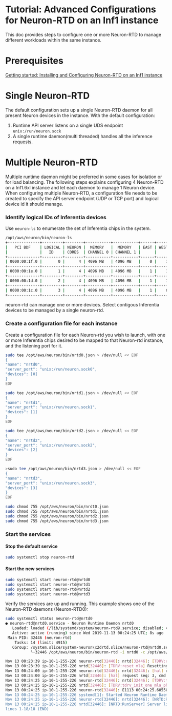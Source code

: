 # Tutorial: Advanced Configurations for Neuron-RTD on an Inf1 instance

This doc provides steps to configure one or more Neuron-RTD to manage different workloads within the same instance.

# Prerequisites

[Getting started:  Installing and Configuring Neuron-RTD on an Inf1 instance](./getting-started-neuron-rtd.md)

# Single Neuron-RTD

The default configuration sets up a single Neuron-RTD daemon for all present Neuron devices in the instance.
With the default configuration:
1. Runtime API server listens on a single UDS endpoint `unix:/run/neuron.sock`
2. A single runtime daemon(multi threaded) handles all the inference requests.

# Multiple Neuron-RTD
Multiple runtime daemon might be preferred in some cases for isolation or for load balancing.
The following steps explains configuring 4 Neuron-RTD on a Inf1.6xl instance and let each daemon to manage 1 Neuron device.
When configuring multiple Neuron-RTD, a configuration file needs to be created to specify the API server endpoint (UDP or TCP port) and logical device id it should manage.


### Identify logical IDs of Inferentia devices
Use `neuron-ls` to enumerate the set of Inferentia chips in the system.

```bash
/opt/aws/neuron/bin/neuron-ls
+--------------+---------+--------+-----------+-----------+------+------+
|   PCI BDF    | LOGICAL | NEURON |  MEMORY   |  MEMORY   | EAST | WEST |
|              |   ID    | CORES  | CHANNEL 0 | CHANNEL 1 |      |      |
+--------------+---------+--------+-----------+-----------+------+------+
| 0000:00:1f.0 |       0 |      4 | 4096 MB   | 4096 MB   |    0 |    1 |
+--------------+---------+--------+-----------+-----------+------+------+ 
| 0000:00:1e.0 |       1 |      4 | 4096 MB   | 4096 MB   |    1 |    1 |
+--------------+---------+--------+-----------+-----------+------+------+ 
| 0000:00:1d.0 |       2 |      4 | 4096 MB   | 4096 MB   |    1 |    1 |
+--------------+---------+--------+-----------+-----------+------+------+ 
| 0000:00:1c.0 |       3 |      4 | 4096 MB   | 4096 MB   |    1 |    0 |
+--------------+---------+--------+-----------+-----------+------+------+ 
```

neuron-rtd can manage one or more devices. Select contigous Inferentia devices to be managed by a single neuron-rtd. 

### Create a configuration file for each instance
Create a configuration file for each Neuron-rtd you wish to launch, with one or more Inferentia chips desired to be mapped to that Neuron-rtd instance, and the listening port for it.

```bash
sudo tee /opt/aws/neuron/bin/nrtd0.json > /dev/null << EOF
{
"name": "nrtd0",
"server_port": "unix:/run/neuron.sock0",
"devices": [0]
}
EOF

sudo tee /opt/aws/neuron/bin/nrtd1.json > /dev/null << EOF
{
"name": "nrtd1",
"server_port": "unix:/run/neuron.sock1",
"devices": [1]
}
EOF

sudo tee /opt/aws/neuron/bin/nrtd2.json > /dev/null << EOF
{
"name": "nrtd2",
"server_port": "unix:/run/neuron.sock2",
"devices": [2]
}
EOF

>sudo tee /opt/aws/neuron/bin/nrtd3.json > /dev/null << EOF
{
"name": "nrtd3",
"server_port": "unix:/run/neuron.sock3",
"devices": [3]
}
EOF

sudo chmod 755 /opt/aws/neuron/bin/nrdt0.json
sudo chmod 755 /opt/aws/neuron/bin/nrtd1.json
sudo chmod 755 /opt/aws/neuron/bin/nrtd2.json
sudo chmod 755 /opt/aws/neuron/bin/nrtd3.json
```

### Start the services
#### Stop the default service
```bash
sudo systemctl stop neuron-rtd
```

#### Start the new services
```bash
sudo systemctl start neuron-rtd@nrtd0
sudo systemctl start neuron-rtd@nrtd1
sudo systemctl start neuron-rtd@nrtd2
sudo systemctl start neuron-rtd@nrtd3
```

Verify the services are up and running. This example shows one of the Neuron-RTD daemons (Neuron-RTD0):

```bash
sudo systemctl status neuron-rtd@nrtd0
● neuron-rtd@nrtd0.service - Neuron Runtime Daemon nrtd0
   Loaded: loaded (/lib/systemd/system/neuron-rtd@.service; disabled; vendor preset: enabled)
   Active: active (running) since Wed 2019-11-13 00:24:25 UTC; 8s ago
 Main PID: 32446 (neuron-rtd)
    Tasks: 14 (limit: 4915)
   CGroup: /system.slice/system-neuron\x2drtd.slice/neuron-rtd@nrtd0.service
           └─32446 /opt/aws/neuron/bin/neuron-rtd -i nrtd0 -c /opt/aws/neuron/config/neuron-rtd.config

Nov 13 00:23:39 ip-10-1-255-226 neuron-rtd[32446]: nrtd[32446]: [TDRV:reset_mla] Resetting 0000:00:1f.0
Nov 13 00:23:39 ip-10-1-255-226 nrtd[32446]: [TDRV:reset_mla] Resetting 0000:00:1f.0
Nov 13 00:24:00 ip-10-1-255-226 neuron-rtd[32446]: nrtd[32446]: [hal] request seq: 3, cmd: 1 timed out
Nov 13 00:24:00 ip-10-1-255-226 nrtd[32446]: [hal] request seq: 3, cmd: 1 timed out
Nov 13 00:24:25 ip-10-1-255-226 neuron-rtd[32446]: nrtd[32446]: [TDRV:tdrv_init_one_mla_phase2] Initialized Inferentia: 0000:00:1f.0
Nov 13 00:24:25 ip-10-1-255-226 nrtd[32446]: [TDRV:tdrv_init_one_mla_phase2] Initialized Inferentia: 0000:00:1f.0
Nov 13 00:24:25 ip-10-1-255-226 neuron-rtd[32446]: E1113 00:24:25.605502817   32446 socket_utils_common_posix.cc:197] check for SO_REUSEPORT: {"created":"@1573604665.605493059","description":"SO_REUSEPORT unavailab
Nov 13 00:24:25 ip-10-1-255-226 systemd[1]: Started Neuron Runtime Daemon nrtd0.
Nov 13 00:24:25 ip-10-1-255-226 neuron-rtd[32446]: nrtd[32446]: [NRTD:RunServer] Server listening on unix:/run/neuron.sock0
Nov 13 00:24:25 ip-10-1-255-226 nrtd[32446]: [NRTD:RunServer] Server listening on unix:/run/neuron.sock0
lines 1-18/18 (END)
```
